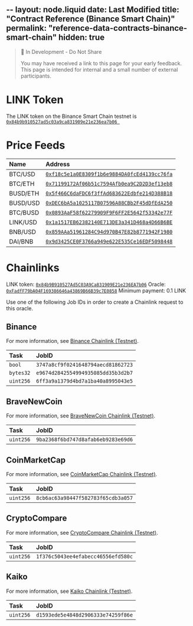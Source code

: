 --
layout: node.liquid
date: Last Modified
title: "Contract Reference (Binance Smart Chain)"
permalink: "reference-data-contracts-binance-smart-chain"
hidden: true
---
> 🚧 In Development - Do Not Share
>
> You may have received a link to this page for your early feedback. This page is intended for internal and a small number of external participants.

# LINK Token

The LINK token on the Binance Smart Chain testnet is <a href='https://explorer.binance.org/smart-testnet/address/0x84b9B910527Ad5C03A9Ca831909E21e236EA7b06/transactions' target='_blank' rel='noreferrer, noopener'>`0x84b9b910527ad5c03a9ca831909e21e236ea7b06 `</a>

# Price Feeds

|Name|Address|
|:---|:---|
|BTC/USD|<a href='https://explorer.binance.org/smart-testnet/address/0xf18c5e1a0E8309f1b6e9884DA0fcEd4139cc76fa/transactions' target='_blank' rel='noreferrer, noopener'>`0xf18c5e1a0E8309f1b6e9884DA0fcEd4139cc76fa`</a>|
|BTC/ETH|<a href='https://explorer.binance.org/smart-testnet/address/0x71199172Af06b51c7594Afb0ea9C2D2D3ef13eb8/transactions' target='_blank' rel='noreferrer, noopener'>`0x71199172Af06b51c7594Afb0ea9C2D2D3ef13eb8`</a>|
|BUSD/ETH|<a href='https://explorer.binance.org/smart-testnet/address/0x5f466C6daFDC6f3ffAd683622Edbfe214D388B18/transactions' target='_blank' rel='noreferrer, noopener'>`0x5f466C6daFDC6f3ffAd683622Edbfe214D388B18`</a>|
|BUSD/USD|<a href='https://explorer.binance.org/smart-testnet/address/0xDEC6bA5a1025117B07596A88CBb2F45dDfEdA250/transactions' target='_blank' rel='noreferrer, noopener'>`0xDEC6bA5a1025117B07596A88CBb2F45dDfEdA250`</a>|
|BTC/BUSD|<a href='https://explorer.binance.org/smart-testnet/address/0x0893AaF58f62279909F9F6FF2E5642f53342e77F/transactions' target='_blank' rel='noreferrer, noopener'>`0x0893AaF58f62279909F9F6FF2E5642f53342e77F`</a>|
|LINK/USD|<a href='https://explorer.binance.org/smart-testnet/address/0x1a1517EB62382140E713DE3a341D468a4D66B6BE/transactions' target='_blank' rel='noreferrer, noopener'>`0x1a1517EB62382140E713DE3a341D468a4D66B6BE`</a>|
|BNB/USD|<a href='https://explorer.binance.org/smart-testnet/address/0x859AAa51961284C94d970B47E82b8771942F1980/transactions' target='_blank' rel='noreferrer, noopener'>`0x859AAa51961284C94d970B47E82b8771942F1980`</a>|
|DAI/BNB|<a href='https://explorer.binance.org/smart-testnet/address/0x9d3425CE0F3766a949e622E535Ce16EDF5098448/transactions' target='_blank' rel='noreferrer, noopener'>`0x9d3425CE0F3766a949e622E535Ce16EDF5098448`</a>|

# Chainlinks

LINK token: <a href="https://explorer.binance.org/smart-testnet/address/0x84b9B910527Ad5C03A9Ca831909E21e236EA7b06/transactions" target="_blank">`0x84b9B910527Ad5C03A9Ca831909E21e236EA7b06`</a>
Oracle: <a href="https://explorer.binance.org/smart-testnet/address/0xFadfF79bA04F169386646a43869B66B39c7E0858/transactions" target="_blank">`0xFadfF79bA04F169386646a43869B66B39c7E0858`</a>
Minimum payment: 0.1 LINK

Use one of the following Job IDs in order to create a Chainlink request to this oracle.

## Binance

For more information, see [Binance Chainlink (Testnet)](../binance-chainlink-testnet).

|Task|JobID|
|:---|:---|
`bool`| `3747a8cf9f0241648794aecd81862723`|
`bytes32`| `e9674d2842554994935085dd35b3d2b7`|
`uint256`| `6ff3a9a1379d4bd7a1ba40a8995043e5`|

## BraveNewCoin

For more information, see [BraveNewCoin Chainlink (Testnet)](../bravenewcoin).

|Task|JobID|
|:---|:---|
|`uint256`| `9ba2368f6bd747d8afab6eb9283e69d6`|

## CoinMarketCap

For more information, see [CoinMarketCap Chainlink (Testnet)](../coinmarketcap).

|Task|JobID|
|:---|:---|
|`uint256`| `8cb6ac63a98447f582783f65cdb3a057`|

## CryptoCompare

For more information, see [CryptoCompare Chainlink (Testnet)](../cryptocompare).

|Task|JobID|
|:---|:---|
|`uint256`| `1f376c5043ee4efabecc46556efd580c`|

## Kaiko

For more information, see [Kaiko Chainlink (Testnet)](../kaiko-chainlink-testnet).

|Task|JobID|
|:---|:---|
|`uint256`| `d1593ede5e4848d2906333e74259f86e`|